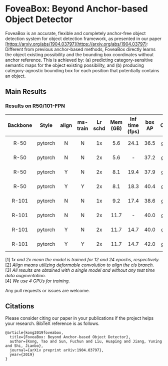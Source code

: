 # FoveaBox: Beyond Anchor-based Object Detector

FoveaBox is an accurate, flexible and completely anchor-free object detection system for object detection framework, as presented in our paper [https://arxiv.org/abs/1904.03797](https://arxiv.org/abs/1904.03797):
Different from previous anchor-based methods, FoveaBox directly learns the object existing possibility and the bounding box coordinates without anchor reference. This is achieved by: (a) predicting category-sensitive semantic maps for the object existing possibility, and (b) producing category-agnostic bounding box for each position that potentially contains an object.

## Main Results
### Results on R50/101-FPN

| Backbone  | Style   |  align  | ms-train| Lr schd | Mem (GB) | Inf time (fps) | box AP | Config | Download |
|:---------:|:-------:|:-------:|:-------:|:-------:|:--------:|:--------------:|:------:|:------:|:--------:|
| R-50      | pytorch | N       | N       | 1x      | 5.6      | 24.1           | 36.5   | [config](https://github.com/open-mmlab/mmdetection/tree/master/configs/foveabox/fovea_r50_fpn_4x4_1x_coco.py) | [model](http://download.openmmlab.com/mmdetection/v2.0/foveabox/fovea_r50_fpn_4x4_1x_coco/fovea_r50_fpn_4x4_1x_coco_20200219-ee4d5303.pth) &#124; [log](http://download.openmmlab.com/mmdetection/v2.0/foveabox/fovea_r50_fpn_4x4_1x_coco/fovea_r50_fpn_4x4_1x_coco_20200219_223025.log.json) |
| R-50      | pytorch | N       | N       | 2x      | 5.6      | -              | 37.2   | [config](https://github.com/open-mmlab/mmdetection/tree/master/configs/foveabox/fovea_r50_fpn_4x4_2x_coco.py) | [model](http://download.openmmlab.com/mmdetection/v2.0/foveabox/fovea_r50_fpn_4x4_2x_coco/fovea_r50_fpn_4x4_2x_coco_20200203-2df792b1.pth) &#124; [log](http://download.openmmlab.com/mmdetection/v2.0/foveabox/fovea_r50_fpn_4x4_2x_coco/fovea_r50_fpn_4x4_2x_coco_20200203_112043.log.json) |
| R-50      | pytorch | Y       | N       | 2x      | 8.1      | 19.4           | 37.9   | [config](https://github.com/open-mmlab/mmdetection/tree/master/configs/foveabox/fovea_align_r50_fpn_gn-head_4x4_2x_coco.py) | [model](http://download.openmmlab.com/mmdetection/v2.0/foveabox/fovea_align_r50_fpn_gn-head_4x4_2x_coco/fovea_align_r50_fpn_gn-head_4x4_2x_coco_20200203-8987880d.pth) &#124; [log](http://download.openmmlab.com/mmdetection/v2.0/foveabox/fovea_align_r50_fpn_gn-head_4x4_2x_coco/fovea_align_r50_fpn_gn-head_4x4_2x_coco_20200203_134252.log.json) |
| R-50      | pytorch | Y       | Y       | 2x      | 8.1      | 18.3           | 40.4   | [config](https://github.com/open-mmlab/mmdetection/tree/master/configs/foveabox/fovea_align_r50_fpn_gn-head_mstrain_640-800_4x4_2x_coco.py) | [model](http://download.openmmlab.com/mmdetection/v2.0/foveabox/fovea_align_r50_fpn_gn-head_mstrain_640-800_4x4_2x_coco/fovea_align_r50_fpn_gn-head_mstrain_640-800_4x4_2x_coco_20200205-85ce26cb.pth) &#124; [log](http://download.openmmlab.com/mmdetection/v2.0/foveabox/fovea_align_r50_fpn_gn-head_mstrain_640-800_4x4_2x_coco/fovea_align_r50_fpn_gn-head_mstrain_640-800_4x4_2x_coco_20200205_112557.log.json) |
| R-101     | pytorch | N       | N       | 1x      | 9.2      | 17.4           | 38.6   | [config](https://github.com/open-mmlab/mmdetection/tree/master/configs/foveabox/fovea_r101_fpn_4x4_1x_coco.py) | [model](http://download.openmmlab.com/mmdetection/v2.0/foveabox/fovea_r101_fpn_4x4_1x_coco/fovea_r101_fpn_4x4_1x_coco_20200219-05e38f1c.pth) &#124; [log](http://download.openmmlab.com/mmdetection/v2.0/foveabox/fovea_r101_fpn_4x4_1x_coco/fovea_r101_fpn_4x4_1x_coco_20200219_011740.log.json) |
| R-101     | pytorch | N       | N       | 2x      | 11.7     | -              | 40.0   | [config](https://github.com/open-mmlab/mmdetection/tree/master/configs/foveabox/fovea_r101_fpn_4x4_2x_coco.py) | [model](http://download.openmmlab.com/mmdetection/v2.0/foveabox/fovea_r101_fpn_4x4_2x_coco/fovea_r101_fpn_4x4_2x_coco_20200208-02320ea4.pth) &#124; [log](http://download.openmmlab.com/mmdetection/v2.0/foveabox/fovea_r101_fpn_4x4_2x_coco/fovea_r101_fpn_4x4_2x_coco_20200208_202059.log.json) |
| R-101     | pytorch | Y       | N       | 2x      | 11.7     | 14.7           | 40.0   | [config](https://github.com/open-mmlab/mmdetection/tree/master/configs/foveabox/fovea_align_r101_fpn_gn-head_4x4_2x_coco.py) | [model](http://download.openmmlab.com/mmdetection/v2.0/foveabox/fovea_align_r101_fpn_gn-head_4x4_2x_coco/fovea_align_r101_fpn_gn-head_4x4_2x_coco_20200208-c39a027a.pth) &#124; [log](http://download.openmmlab.com/mmdetection/v2.0/foveabox/fovea_align_r101_fpn_gn-head_4x4_2x_coco/fovea_align_r101_fpn_gn-head_4x4_2x_coco_20200208_203337.log.json) |
| R-101     | pytorch | Y       | Y       | 2x      | 11.7     | 14.7           | 42.0   | [config](https://github.com/open-mmlab/mmdetection/tree/master/configs/foveabox/fovea_align_r101_fpn_gn-head_mstrain_640-800_4x4_2x_coco.py) | [model](http://download.openmmlab.com/mmdetection/v2.0/foveabox/fovea_align_r101_fpn_gn-head_mstrain_640-800_4x4_2x_coco/fovea_align_r101_fpn_gn-head_mstrain_640-800_4x4_2x_coco_20200208-649c5eb6.pth) &#124; [log](http://download.openmmlab.com/mmdetection/v2.0/foveabox/fovea_align_r101_fpn_gn-head_mstrain_640-800_4x4_2x_coco/fovea_align_r101_fpn_gn-head_mstrain_640-800_4x4_2x_coco_20200208_202124.log.json) |

[1] *1x and 2x mean the model is trained for 12 and 24 epochs, respectively.* \
[2] *Align means utilizing deformable convolution to align the cls branch.* \
[3] *All results are obtained with a single model and without any test time data augmentation.*\
[4] *We use 4 GPUs for training.*

Any pull requests or issues are welcome.

## Citations
Please consider citing our paper in your publications if the project helps your research. BibTeX reference is as follows.
```
@article{kong2019foveabox,
  title={FoveaBox: Beyond Anchor-based Object Detector},
  author={Kong, Tao and Sun, Fuchun and Liu, Huaping and Jiang, Yuning and Shi, Jianbo},
  journal={arXiv preprint arXiv:1904.03797},
  year={2019}
}
```
